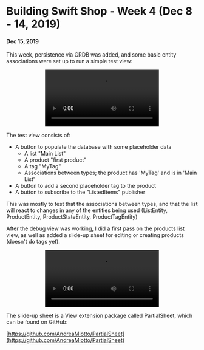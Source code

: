 # Building Swift Shop - Week 4 (Dec 8 - 14, 2019)

#### Dec 15, 2019

This week, persistence via GRDB was added, and some basic entity associations were set up to run a simple test view:

<div align="center">
  <video controls alt="Week 4 - Debug View">
    <source src="https://giant.gfycat.com/FloweryWaterloggedAnophelesmosquito.mp4" type="video/mp4" />
  </video>
</div>

The test view consists of:

- A button to populate the database with some placeholder data
  - A list "Main List"
  - A product "first product"
  - A tag "MyTag"
  - Associations between types; the product has 'MyTag' and is in 'Main List'
- A button to add a second placeholder tag to the product
- A button to subscribe to the "ListedItems" publisher

This was mostly to test that the associations between types, and that the list will react to changes in any of the entities being used (ListEntity, ProductEntity, ProductStateEntity, ProductTagEntity)

After the debug view was working, I did a first pass on the products list view, as well as added a slide-up sheet for editing or creating products (doesn't do tags yet).

<div align="center">
  <video controls alt="Week 4 - Products List Page">
    <source src="https://giant.gfycat.com/LightSeriousFattaileddunnart.webm" type="video/mp4" />
  </video>
</div>

The slide-up sheet is a View extension package called PartialSheet, which can be found on GitHub:

[https://github.com/AndreaMiotto/PartialSheet](https://github.com/AndreaMiotto/PartialSheet)
